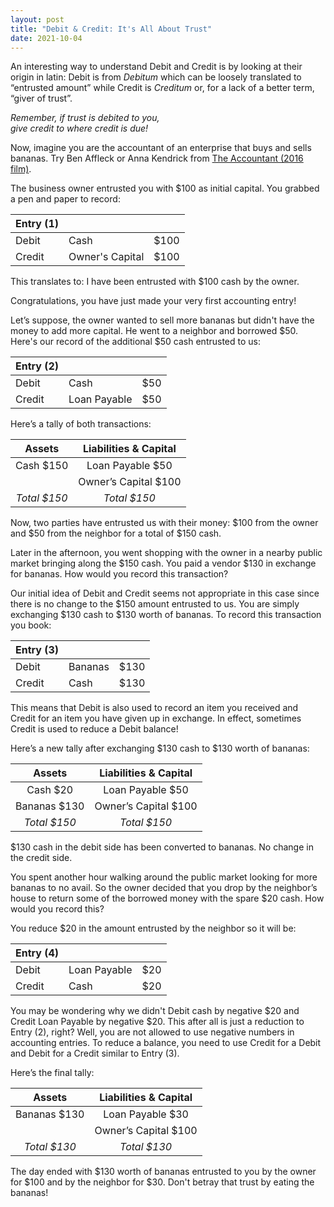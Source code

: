 ```yaml
---
layout: post
title: "Debit & Credit: It's All About Trust"
date: 2021-10-04
---
```


<p class="intro"><span class="dropcap">A</span>n interesting way to understand Debit and Credit is by looking at their origin in latin: Debit is from <i>Debitum</i> which can be loosely translated to “entrusted amount” while Credit is <i>Creditum</i> or, for a lack of a better term, “giver of trust”.</p>
<p class="intro"><i>Remember, if trust is debited to you,<br> give credit to where credit is due!</i></p>

Now, imagine you are the accountant of an enterprise that buys and sells bananas. Try Ben Affleck or Anna Kendrick from <a href="https://www.imdb.com/title/tt2140479/">The Accountant (2016 film)</a>.

The business owner entrusted you with $100 as initial capital. You grabbed a pen and paper to record:

| Entry (1) |                 |      |
| --------- | --------------- | ---- |
| Debit     | Cash            | $100 |
| Credit    | Owner's Capital | $100 |

This translates to: I have been entrusted with $100 cash by the owner.

Congratulations, you have just made your very first accounting entry!

Let’s suppose, the owner wanted to sell more bananas but didn't have the money to add more capital. He went to a neighbor and borrowed $50. Here's our record of the additional $50 cash entrusted to us:

| Entry (2) |              |     |
| --------- | ------------ | --- |
| Debit     | Cash         | $50 |
| Credit    | Loan Payable | $50 |

Here’s a tally of both transactions:

|     Assets     | Liabilities & Capital |
| :------------: | :-------------------: |
|   Cash $150    |   Loan Payable $50    |
|                | Owner’s Capital $100  |
| _Total_ _$150_ |    _Total_ _$150_     |

Now, two parties have entrusted us with their money: $100 from the owner and $50 from the neighbor for a total of $150 cash.

Later in the afternoon, you went shopping with the owner in a nearby public market bringing along the $150 cash. You paid a vendor $130 in exchange for bananas. How would you record this transaction?

Our initial idea of Debit and Credit seems not appropriate in this case since there is no change to the $150 amount entrusted to us. You are simply exchanging $130 cash to $130 worth of bananas. To record this transaction you book:

| Entry (3) |         |      |
| --------- | ------- | ---- |
| Debit     | Bananas | $130 |
| Credit    | Cash    | $130 |

This means that Debit is also used to record an item you received and Credit for an item you have given up in exchange. In effect, sometimes Credit is used to reduce a Debit balance!

Here’s a new tally after exchanging $130 cash to $130 worth of bananas:

|     Assets     | Liabilities & Capital |
| :------------: | :-------------------: |
|    Cash $20    |   Loan Payable $50    |
|  Bananas $130  | Owner’s Capital $100  |
| _Total_ _$150_ |    _Total_ _$150_     |

$130 cash in the debit side has been converted to bananas. No change in the credit side.

You spent another hour walking around the public market looking for more bananas to no avail. So the owner decided that you drop by the neighbor’s house to return some of the borrowed money with the spare $20 cash. How would you record this?

You reduce $20 in the amount entrusted by the neighbor so it will be:

| Entry (4) |              |     |
| --------- | ------------ | --- |
| Debit     | Loan Payable | $20 |
| Credit    | Cash         | $20 |

You may be wondering why we didn't Debit cash by negative $20 and Credit Loan Payable by negative $20. This after all is just a reduction to Entry (2), right? Well, you are not allowed to use negative numbers in accounting entries. To reduce a balance, you need to use Credit for a Debit and Debit for a Credit similar to Entry (3).

Here’s the final tally:

|     Assets     | Liabilities & Capital |
| :------------: | :-------------------: |
|  Bananas $130  |   Loan Payable $30    |
|                | Owner’s Capital $100  |
| _Total_ _$130_ |    _Total_ _$130_     |

The day ended with $130 worth of bananas entrusted to you by the owner for $100 and by the neighbor for $30. Don't betray that trust by eating the bananas!
